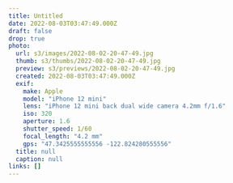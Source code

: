 ```yaml
---
title: Untitled
date: 2022-08-03T03:47:49.000Z
draft: false
drop: true
photo:
  url: s3/images/2022-08-02-20-47-49.jpg
  thumb: s3/thumbs/2022-08-02-20-47-49.jpg
  preview: s3/previews/2022-08-02-20-47-49.jpg
  created: 2022-08-03T03:47:49.000Z
  exif:
    make: Apple
    model: "iPhone 12 mini"
    lens: "iPhone 12 mini back dual wide camera 4.2mm f/1.6"
    iso: 320
    aperture: 1.6
    shutter_speed: 1/60
    focal_length: "4.2 mm"
    gps: "47.3425555555556 -122.824280555556"
  title: null
  caption: null
links: []
---
```

